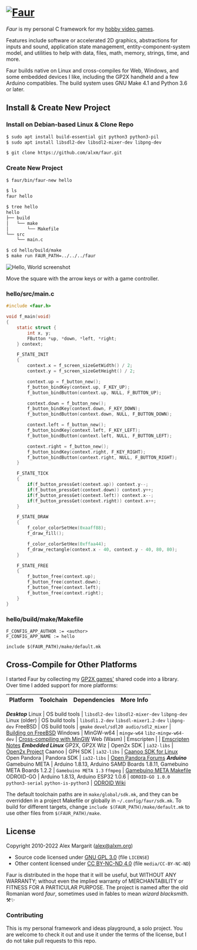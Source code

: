 # [![Faur](./media/faur.png "Faur")](https://www.alxm.org)

*Faur* is my personal C framework for my [hobby video games](https://www.alxm.org).

Features include software or accelerated 2D graphics, abstractions for inputs and sound, application state management, entity-component-system model, and utilities to help with data, files, math, memory, strings, time, and more.

Faur builds native on Linux and cross-compiles for Web, Windows, and some embedded devices I like, including the GP2X handheld and a few Arduino compatibles. The build system uses GNU Make 4.1 and Python 3.6 or later.

## Install & Create New Project

### Install on Debian-based Linux & Clone Repo

```sh
$ sudo apt install build-essential git python3 python3-pil
$ sudo apt install libsdl2-dev libsdl2-mixer-dev libpng-dev

$ git clone https://github.com/alxm/faur.git
```

### Create New Project

```sh
$ faur/bin/faur-new hello

$ ls
faur hello

$ tree hello
hello
├── build
│   └── make
│       └── Makefile
└── src
    └── main.c

$ cd hello/build/make
$ make run FAUR_PATH=../../../faur
```

![Hello, World screenshot](./media/hello.gif "Hello, World screenshot")

Move the square with the arrow keys or with a game controller.

### hello/src/main.c

```c
#include <faur.h>

void f_main(void)
{
    static struct {
        int x, y;
        FButton *up, *down, *left, *right;
    } context;

    F_STATE_INIT
    {
        context.x = f_screen_sizeGetWidth() / 2;
        context.y = f_screen_sizeGetHeight() / 2;

        context.up = f_button_new();
        f_button_bindKey(context.up, F_KEY_UP);
        f_button_bindButton(context.up, NULL, F_BUTTON_UP);

        context.down = f_button_new();
        f_button_bindKey(context.down, F_KEY_DOWN);
        f_button_bindButton(context.down, NULL, F_BUTTON_DOWN);

        context.left = f_button_new();
        f_button_bindKey(context.left, F_KEY_LEFT);
        f_button_bindButton(context.left, NULL, F_BUTTON_LEFT);

        context.right = f_button_new();
        f_button_bindKey(context.right, F_KEY_RIGHT);
        f_button_bindButton(context.right, NULL, F_BUTTON_RIGHT);
    }

    F_STATE_TICK
    {
        if(f_button_pressGet(context.up)) context.y--;
        if(f_button_pressGet(context.down)) context.y++;
        if(f_button_pressGet(context.left)) context.x--;
        if(f_button_pressGet(context.right)) context.x++;
    }

    F_STATE_DRAW
    {
        f_color_colorSetHex(0xaaff88);
        f_draw_fill();

        f_color_colorSetHex(0xffaa44);
        f_draw_rectangle(context.x - 40, context.y - 40, 80, 80);
    }

    F_STATE_FREE
    {
        f_button_free(context.up);
        f_button_free(context.down);
        f_button_free(context.left);
        f_button_free(context.right);
    }
}
```

### hello/build/make/Makefile

```make
F_CONFIG_APP_AUTHOR := <author>
F_CONFIG_APP_NAME := hello

include $(FAUR_PATH)/make/default.mk
```

## Cross-Compile for Other Platforms

I started Faur by collecting my [GP2X games'](https://www.alxm.org/games/gamepark.html) shared code into a library. Over time I added support for more platforms:

Platform | Toolchain | Dependencies | More Info
--- | --- | --- | ---
***Desktop***
Linux | OS build tools | `libsdl2-dev` `libsdl2-mixer-dev` `libpng-dev`
Linux (older) | OS build tools | `libsdl1.2-dev` `libsdl-mixer1.2-dev` `libpng-dev`
FreeBSD | OS build tools | `gmake` `devel/sdl20 audio/sdl2_mixer` | [Building on FreeBSD](https://www.alxm.org/notes/a2x-freebsd.html)
Windows | MinGW-w64 | `mingw-w64` `libz-mingw-w64-dev` | [Cross-compiling with MinGW](https://www.alxm.org/notes/a2x-mingw.html)
Web (Wasm) | Emscripten | | [Emscripten Notes](https://www.alxm.org/notes/emscripten.html)
***Embedded Linux***
GP2X, GP2X Wiz | Open2x SDK | `ia32-libs` | [Open2x Project](https://sourceforge.net/p/open2x/code/HEAD/tree/)
Caanoo | GPH SDK | `ia32-libs` | [Caanoo SDK for Linux](https://dl.openhandhelds.org/cgi-bin/caanoo.cgi?0,0,0,0,17,631)
Open Pandora | Pandora SDK | `ia32-libs` | [Open Pandora Forums](https://pyra-handheld.com/boards/)
***Arduino***
Gamebuino META | Arduino 1.8.13, Arduino SAMD Boards 1.8.11, Gamebuino META Boards 1.2.2 | `Gamebuino META 1.3` `ffmpeg` | [Gamebuino META Makefile](https://www.alxm.org/notes/gamebuino-meta-makefile.html)
ODROID-GO | Arduino 1.8.13, Arduino ESP32 1.0.6 | `ODROID-GO 1.0.0` `python3-serial` `python-is-python3` | [ODROID Wiki](https://wiki.odroid.com/odroid_go/arduino/01_arduino_setup)

The default toolchain paths are in `make/global/sdk.mk`, and they can be overridden in a project Makefile or globally in `~/.config/faur/sdk.mk`. To build for different targets, change `include $(FAUR_PATH)/make/default.mk` to use other files from `$(FAUR_PATH)/make`.

## License

Copyright 2010-2022 Alex Margarit (alex@alxm.org)

* Source code licensed under [GNU GPL 3.0](https://www.gnu.org/licenses/gpl.html) (file `LICENSE`)
* Other content licensed under [CC BY-NC-ND 4.0](https://creativecommons.org/licenses/by-nc-nd/4.0/) (file `media/CC-BY-NC-ND`)

Faur is distributed in the hope that it will be useful, but WITHOUT ANY WARRANTY; without even the implied warranty of MERCHANTABILITY or FITNESS FOR A PARTICULAR PURPOSE. The project is named after the old Romanian word *faur*, sometimes used in fables to mean *wizard blacksmith*. ⚒️✨

### Contributing

This is my personal framework and ideas playground, a solo project. You are welcome to check it out and use it under the terms of the license, but I do not take pull requests to this repo.
